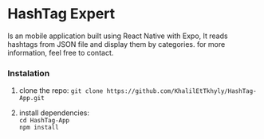 # HashTag Expert

Is an mobile application built using React Native with Expo, It reads hashtags from JSON file and display them by categories. for more information, feel free to contact.

### Instalation
1) clone the repo:
    `git clone https://github.com/KhalilEtTkhyly/HashTag-App.git`

2) install dependencies:\
    `cd HashTag-App`\
    `npm install`